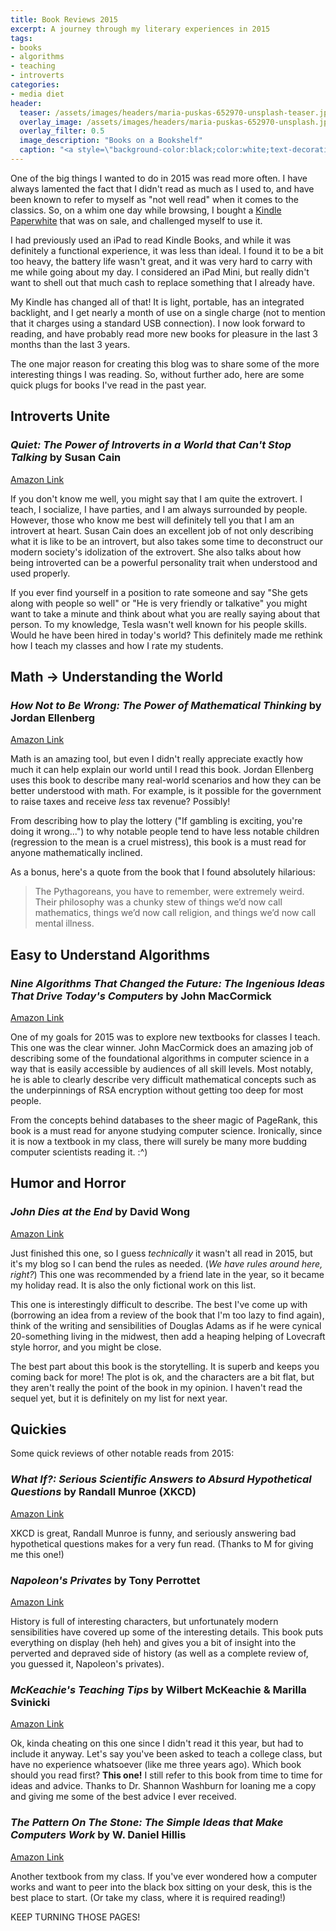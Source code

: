 ```yaml
---
title: Book Reviews 2015
excerpt: A journey through my literary experiences in 2015
tags:
- books
- algorithms
- teaching
- introverts
categories:
- media diet
header:
  teaser: /assets/images/headers/maria-puskas-652970-unsplash-teaser.jpg
  overlay_image: /assets/images/headers/maria-puskas-652970-unsplash.jpg
  overlay_filter: 0.5
  image_description: "Books on a Bookshelf"
  caption: "<a style=\"background-color:black;color:white;text-decoration:none;padding:4px 6px;font-family:-apple-system, BlinkMacSystemFont, &quot;San Francisco&quot;, &quot;Helvetica Neue&quot;, Helvetica, Ubuntu, Roboto, Noto, &quot;Segoe UI&quot;, Arial, sans-serif;font-size:12px;font-weight:bold;line-height:1.2;display:inline-block;border-radius:3px;\" href=\"https://unsplash.com/@astatinemist?utm_medium=referral&amp;utm_campaign=photographer-credit&amp;utm_content=creditBadge\" target=\"_blank\" rel=\"noopener noreferrer\" title=\"Download free do whatever you want high-resolution photos from Maria Puskas\"><span style=\"display:inline-block;padding:2px 3px;\"><svg xmlns=\"http://www.w3.org/2000/svg\" style=\"height:12px;width:auto;position:relative;vertical-align:middle;top:-1px;fill:white;\" viewBox=\"0 0 32 32\"><title>unsplash-logo</title><path d=\"M20.8 18.1c0 2.7-2.2 4.8-4.8 4.8s-4.8-2.1-4.8-4.8c0-2.7 2.2-4.8 4.8-4.8 2.7.1 4.8 2.2 4.8 4.8zm11.2-7.4v14.9c0 2.3-1.9 4.3-4.3 4.3h-23.4c-2.4 0-4.3-1.9-4.3-4.3v-15c0-2.3 1.9-4.3 4.3-4.3h3.7l.8-2.3c.4-1.1 1.7-2 2.9-2h8.6c1.2 0 2.5.9 2.9 2l.8 2.4h3.7c2.4 0 4.3 1.9 4.3 4.3zm-8.6 7.5c0-4.1-3.3-7.5-7.5-7.5-4.1 0-7.5 3.4-7.5 7.5s3.3 7.5 7.5 7.5c4.2-.1 7.5-3.4 7.5-7.5z\"></path></svg></span><span style=\"display:inline-block;padding:2px 3px;\">Maria Puskas</span></a>"
---
```


One of the big things I wanted to do in 2015 was read more often. I have always lamented the fact that I didn't read as much as I used to, and have been known to refer to myself as "not well read" when it comes to the classics. So, on a whim one day while browsing, I bought a [Kindle Paperwhite](http://www.amazon.com/kindle-paperwhite) that was on sale, and challenged myself to use it.

I had previously used an iPad to read Kindle Books, and while it was definitely a functional experience, it was less than ideal. I found it to be a bit too heavy, the battery life wasn't great, and it was very hard to carry with me while going about my day. I considered an iPad Mini, but really didn't want to shell out that much cash to replace something that I already have.

My Kindle has changed all of that! It is light, portable, has an integrated backlight, and I get nearly a month of use on a single charge (not to mention that it charges using a standard USB connection). I now look forward to reading, and have probably read more new books for pleasure in the last 3 months than the last 3 years.

The one major reason for creating this blog was to share some of the more interesting things I was reading. So, without further ado, here are some quick plugs for books I've read in the past year.

## Introverts Unite

### *Quiet: The Power of Introverts in a World that Can't Stop Talking* by Susan Cain<br>
[Amazon Link](http://www.amazon.com/dp/0307352153/)

If you don't know me well, you might say that I am quite the extrovert. I teach, I socialize, I have parties, and I am always surrounded by people. However, those who know me best will definitely tell you that I am an introvert at heart. Susan Cain does an excellent job of not only describing what it is like to be an introvert, but also takes some time to deconstruct our modern society's idolization of the extrovert. She also talks about how being introverted can be a powerful personality trait when understood and used properly.

If you ever find yourself in a position to rate someone and say "She gets along with people so well" or "He is very friendly or talkative" you might want to take a minute and think about what you are really saying about that person. To my knowledge, Tesla wasn't well known for his people skills. Would he have been hired in today's world? This definitely made me rethink how I teach my classes and how I rate my students.

## Math &rarr; Understanding the World

### *How Not to Be Wrong: The Power of Mathematical Thinking* by Jordan Ellenberg<br>
[Amazon Link](http://www.amazon.com/dp/B00G3L6JQ4/)

Math is an amazing tool, but even I didn't really appreciate exactly how much it can help explain our world until I read this book. Jordan Ellenberg uses this book to describe many real-world scenarios and how they can be better understood with math. For example, is it possible for the government to raise taxes and receive *less* tax revenue? Possibly!

From describing how to play the lottery ("If gambling is exciting, you're doing it wrong...") to why notable people tend to have less notable children (regression to the mean is a cruel mistress), this book is a must read for anyone mathematically inclined.

As a bonus, here's a quote from the book that I found absolutely hilarious:

> The Pythagoreans, you have to remember, were extremely weird. Their philosophy was a chunky stew of things we’d now call mathematics, things we’d now call religion, and things we’d now call mental illness.

## Easy to Understand Algorithms

### *Nine Algorithms That Changed the Future: The Ingenious Ideas That Drive Today's Computers* by John MacCormick<br>
[Amazon Link](http://www.amazon.com/dp/B005Z67EI0/)

One of my goals for 2015 was to explore new textbooks for classes I teach. This one was the clear winner. John MacCormick does an amazing job of describing some of the foundational algorithms in computer science in a way that is easily accessible by audiences of all skill levels. Most notably, he is able to clearly describe very difficult mathematical concepts such as the underpinnings of RSA encryption without getting too deep for most people.

From the concepts behind databases to the sheer magic of PageRank, this book is a must read for anyone studying computer science. Ironically, since it is now a textbook in my class, there will surely be many more budding computer scientists reading it. :^)

## Humor and Horror

### *John Dies at the End* by David Wong<br>
[Amazon Link](http://www.amazon.com/dp/B002Q7H7JC/)

Just finished this one, so I guess *technically* it wasn't all read in 2015, but it's my blog so I can bend the rules as needed. (*We have rules around here, right?*) This one was recommended by a friend late in the year, so it became my holiday read. It is also the only fictional work on this list.

This one is interestingly difficult to describe. The best I've come up with (borrowing an idea from a review of the book that I'm too lazy to find again), think of the writing and sensibilities of Douglas Adams as if he were cynical 20-something living in the midwest, then add a heaping helping of Lovecraft style horror, and you might be close.

The best part about this book is the storytelling. It is superb and keeps you coming back for more! The plot is ok, and the characters are a bit flat, but they aren't really the point of the book in my opinion. I haven't read the sequel yet, but it is definitely on my list for next year.  

## Quickies

Some quick reviews of other notable reads from 2015:

### *What If?: Serious Scientific Answers to Absurd Hypothetical Questions* by Randall Munroe (XKCD)<br>
[Amazon Link](http://www.amazon.com/dp/B00IYUYF4A/)

XKCD is great, Randall Munroe is funny, and seriously answering bad hypothetical questions makes for a very fun read. (Thanks to M for giving me this one!)

### *Napoleon's Privates* by Tony Perrottet<br>
[Amazon Link](http://www.amazon.com/dp/B001BANJYC/)

History is full of interesting characters, but unfortunately modern sensibilities have covered up some of the interesting details. This book puts everything on display (heh heh) and gives you a bit of insight into the perverted and depraved side of history (as well as a complete review of, you guessed it, Napoleon's privates).

### *McKeachie's Teaching Tips* by Wilbert McKeachie & Marilla Svinicki<br>
[Amazon Link](http://www.amazon.com/dp/1133936792/)

Ok, kinda cheating on this one since I didn't read it this year, but had to include it anyway. Let's say you've been asked to teach a college class, but have no experience whatsoever (like me three years ago). Which book should you read first? **This one!** I still refer to this book from time to time for ideas and advice. Thanks to Dr. Shannon Washburn for loaning me a copy and giving me some of the best advice I ever received.

### *The Pattern On The Stone: The Simple Ideas that Make Computers Work* by W. Daniel Hillis<br>
[Amazon Link](http://www.amazon.com/dp/B00NP8ME30/)

Another textbook from my class. If you've ever wondered how a computer works and want to peer into the black box sitting on your desk, this is the best place to start. (Or take my class, where it is required reading!)

<p class="custom__signature">KEEP TURNING THOSE PAGES!</p>
